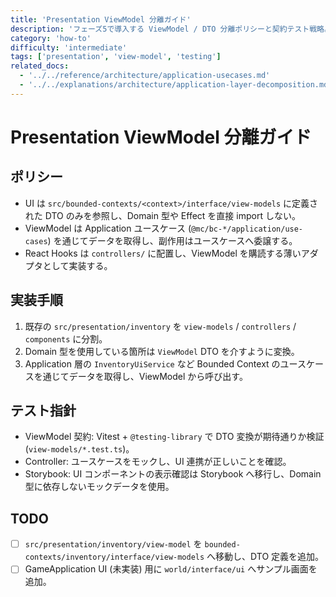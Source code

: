 ```yaml
---
title: 'Presentation ViewModel 分離ガイド'
description: 'フェーズ5で導入する ViewModel / DTO 分離ポリシーと契約テスト戦略。'
category: 'how-to'
difficulty: 'intermediate'
tags: ['presentation', 'view-model', 'testing']
related_docs:
  - '../../reference/architecture/application-usecases.md'
  - '../../explanations/architecture/application-layer-decomposition.md'
---
```


# Presentation ViewModel 分離ガイド

## ポリシー

- UI は `src/bounded-contexts/<context>/interface/view-models` に定義された DTO のみを参照し、Domain 型や Effect を直接 import しない。
- ViewModel は Application ユースケース (`@mc/bc-*/application/use-cases`) を通じてデータを取得し、副作用はユースケースへ委譲する。
- React Hooks は `controllers/` に配置し、ViewModel を購読する薄いアダプタとして実装する。

## 実装手順

1. 既存の `src/presentation/inventory` を `view-models` / `controllers` / `components` に分割。
2. Domain 型を使用している箇所は `ViewModel` DTO を介すように変換。
3. Application 層の `InventoryUiService` など Bounded Context のユースケースを通じてデータを取得し、ViewModel から呼び出す。

## テスト指針

- ViewModel 契約: Vitest + `@testing-library` で DTO 変換が期待通りか検証 (`view-models/*.test.ts`)。
- Controller: ユースケースをモックし、UI 連携が正しいことを確認。
- Storybook: UI コンポーネントの表示確認は Storybook へ移行し、Domain 型に依存しないモックデータを使用。

## TODO

- [ ] `src/presentation/inventory/view-model` を `bounded-contexts/inventory/interface/view-models` へ移動し、DTO 定義を追加。
- [ ] GameApplication UI (未実装) 用に `world/interface/ui` へサンプル画面を追加。
